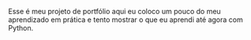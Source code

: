 Esse é meu projeto de portfólio aqui eu coloco um pouco do meu aprendizado em prática e tento mostrar o que eu aprendi até agora com Python.
